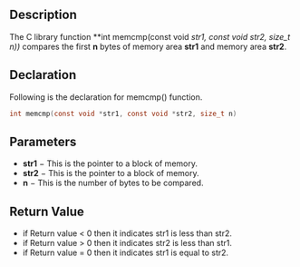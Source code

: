 ## Description

The C library function **int memcmp(const void *str1, const void *str2, size_t n))** compares the first **n** bytes of memory area **str1** and memory area **str2**.

## Declaration

Following is the declaration for memcmp() function.
```c
int memcmp(const void *str1, const void *str2, size_t n)
```
## Parameters

-   **str1** − This is the pointer to a block of memory.
-   **str2** − This is the pointer to a block of memory.
-   **n** − This is the number of bytes to be compared.

## Return Value
-   if Return value < 0 then it indicates str1 is less than str2.
-   if Return value > 0 then it indicates str2 is less than str1.
-   if Return value = 0 then it indicates str1 is equal to str2.
